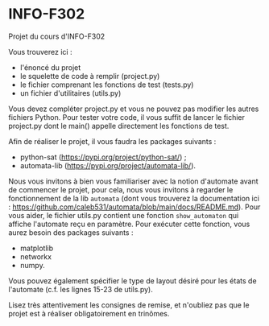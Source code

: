 # INFO-F302
Projet du cours d'INFO-F302

Vous trouverez ici :
- l'énoncé du projet
- le squelette de code à remplir (project.py)
- le fichier comprenant les fonctions de test (tests.py)
- un fichier d'utilitaires (utils.py)

Vous devez compléter project.py et vous ne pouvez pas modifier les autres fichiers Python. Pour tester votre code, il vous suffit de lancer le fichier project.py dont le main() appelle directement les fonctions de test.

Afin de réaliser le projet, il vous faudra les packages suivants :
- python-sat (https://pypi.org/project/python-sat/) ;
- automata-lib (https://pypi.org/project/automata-lib/).

Nous vous invitons à bien vous familiariser avec la notion d'automate avant de commencer le projet, pour cela, nous vous invitons à regarder le fonctionnement de la lib `automata` (dont vous trouverez la documentation ici : https://github.com/caleb531/automata/blob/main/docs/README.md). Pour vous aider, le fichier utils.py contient une fonction `show_automaton` qui affiche l'automate reçu en paramètre. Pour exécuter cette fonction, vous aurez besoin des packages suivants :
- matplotlib 
- networkx 
- numpy.
  
Vous pouvez également spécifier le type de layout désiré pour les états de l'automate (c.f. les lignes 15-23 de utils.py).

Lisez très attentivement les consignes de remise, et n'oubliez pas que le projet est à réaliser obligatoirement en trinômes.
